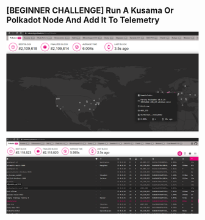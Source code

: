 ## \[BEGINNER CHALLENGE\] Run A Kusama Or Polkadot Node And Add It To Telemetry

![Alt-text](./map.png)

![Alt-text](./synced.png)
